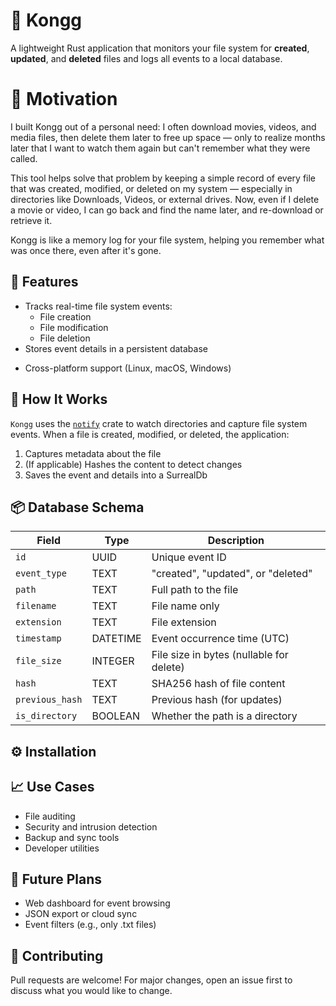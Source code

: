 # 📁 Kongg

A lightweight Rust application that monitors your file system for **created**, **updated**, and **deleted** files and logs all events to a local database.

# 🎯 Motivation
I built Kongg out of a personal need: I often download movies, videos, and media files, then delete them later to free up space — only to realize months later that I want to watch them again but can't remember what they were called.

This tool helps solve that problem by keeping a simple record of every file that was created, modified, or deleted on my system — especially in directories like Downloads, Videos, or external drives. Now, even if I delete a movie or video, I can go back and find the name later, and re-download or retrieve it.

Kongg is like a memory log for your file system, helping you remember what was once there, even after it's gone.

## 🚀 Features

- Tracks real-time file system events:
  - File creation
  - File modification
  - File deletion
- Stores event details in a persistent database
<!-- - Hashes file contents for change verification -->
- Cross-platform support (Linux, macOS, Windows)
<!-- - Extensible for history tracking or audit systems -->

## 🧠 How It Works

`Kongg` uses the [`notify`](https://crates.io/crates/notify) crate to watch directories and capture file system events. When a file is created, modified, or deleted, the application:

1. Captures metadata about the file
2. (If applicable) Hashes the content to detect changes
3. Saves the event and details into a SurrealDb

## 📦 Database Schema

| Field           | Type      | Description                             |
|----------------|-----------|-----------------------------------------|
| `id`           | UUID      | Unique event ID                         |
| `event_type`   | TEXT      | "created", "updated", or "deleted"      |
| `path`         | TEXT      | Full path to the file                   |
| `filename`     | TEXT      | File name only                          |
| `extension`    | TEXT      | File extension                          |
| `timestamp`    | DATETIME  | Event occurrence time (UTC)             |
| `file_size`    | INTEGER   | File size in bytes (nullable for delete)|
| `hash`         | TEXT      | SHA256 hash of file content             |
| `previous_hash`| TEXT      | Previous hash (for updates)             |
| `is_directory` | BOOLEAN   | Whether the path is a directory         |

## ⚙️ Installation

## 📈 Use Cases
- File auditing
- Security and intrusion detection
- Backup and sync tools
- Developer utilities

## 🧩 Future Plans
- Web dashboard for event browsing
- JSON export or cloud sync
- Event filters (e.g., only .txt files)

## 🤝 Contributing
Pull requests are welcome! For major changes, open an issue first to discuss what you would like to change.
